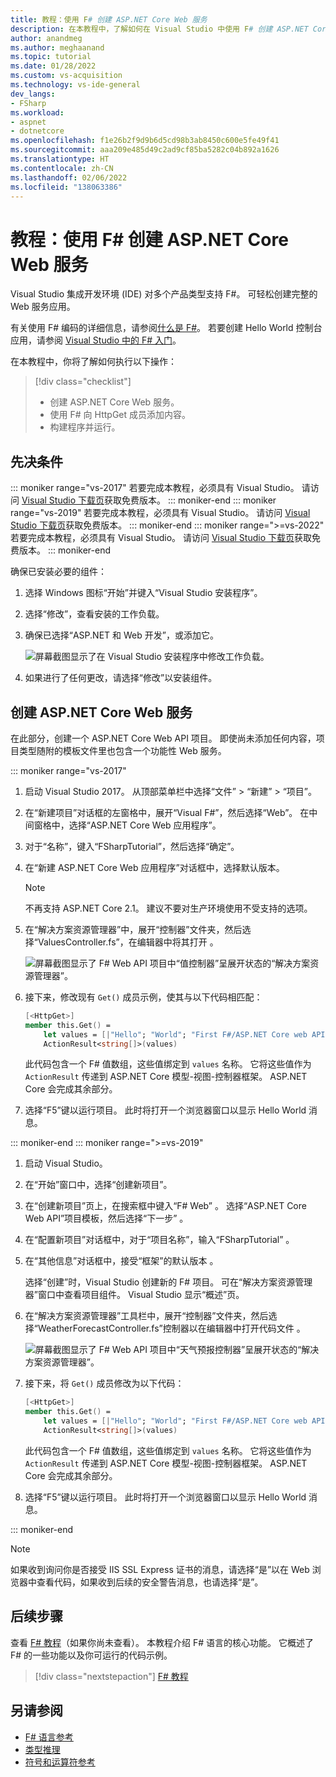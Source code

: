 ```yaml
---
title: 教程：使用 F# 创建 ASP.NET Core Web 服务
description: 在本教程中，了解如何在 Visual Studio 中使用 F# 创建 ASP.NET Core Web 服务。
author: anandmeg
ms.author: meghaanand
ms.topic: tutorial
ms.date: 01/28/2022
ms.custom: vs-acquisition
ms.technology: vs-ide-general
dev_langs:
- FSharp
ms.workload:
- aspnet
- dotnetcore
ms.openlocfilehash: f1e26b2f9d9b6d5cd98b3ab8450c600e5fe49f41
ms.sourcegitcommit: aaa209e485d49c2ad9cf85ba5282c04b892a1626
ms.translationtype: HT
ms.contentlocale: zh-CN
ms.lasthandoff: 02/06/2022
ms.locfileid: "138063386"
---
```

# <a name="tutorial-create-an-aspnet-core-web-service-in-f"></a>教程：使用 F# 创建 ASP.NET Core Web 服务

Visual Studio 集成开发环境 (IDE) 对多个产品类型支持 F#。
可轻松创建完整的 Web 服务应用。

有关使用 F# 编码的详细信息，请参阅[什么是 F#](/dotnet/fsharp/what-is-fsharp)。
若要创建 Hello World 控制台应用，请参阅 [Visual Studio 中的 F# 入门](/dotnet/fsharp/get-started/get-started-visual-studio)。

在本教程中，你将了解如何执行以下操作：

> [!div class="checklist"]
> - 创建 ASP.NET Core Web 服务。
> - 使用 F# 向 HttpGet 成员添加内容。
> - 构建程序并运行。

## <a name="prerequisites"></a>先决条件

::: moniker range="vs-2017"
若要完成本教程，必须具有 Visual Studio。
请访问 [Visual Studio 下载页](https://visualstudio.microsoft.com/vs/older-downloads/?utm_medium=microsoft&utm_source=docs.microsoft.com&utm_campaign=vs+2017+download)获取免费版本。
::: moniker-end
::: moniker range="vs-2019"
若要完成本教程，必须具有 Visual Studio。
请访问 [Visual Studio 下载页](https://visualstudio.microsoft.com/vs/)获取免费版本。
::: moniker-end
::: moniker range=">=vs-2022"
若要完成本教程，必须具有 Visual Studio。
请访问 [Visual Studio 下载页](https://visualstudio.microsoft.com/downloads)获取免费版本。
::: moniker-end

确保已安装必要的组件：

1. 选择 Windows 图标“开始”并键入“Visual Studio 安装程序”。
1. 选择“修改”，查看安装的工作负载。
1. 确保已选择“ASP.NET 和 Web 开发”，或添加它。

   ![屏幕截图显示了在 Visual Studio 安装程序中修改工作负载。](./media/tutorial-fsharp-web-app/modify-visual-studio-workload.png)

1. 如果进行了任何更改，请选择“修改”以安装组件。

## <a name="create-an-aspnet-core-web-service"></a>创建 ASP.NET Core Web 服务

在此部分，创建一个 ASP.NET Core Web API 项目。
即使尚未添加任何内容，项目类型随附的模板文件里也包含一个功能性 Web 服务。

::: moniker range="vs-2017"
1. 启动 Visual Studio 2017。 从顶部菜单栏中选择“文件” > “新建” > “项目”。

1. 在“新建项目”对话框的左窗格中，展开“Visual F#”，然后选择“Web”。 在中间窗格中，选择“ASP.NET Core Web 应用程序”。

1. 对于“名称”，键入“FSharpTutorial”，然后选择“确定”。

1. 在“新建 ASP.NET Core Web 应用程序”对话框中，选择默认版本。

   > [!NOTE]
   > 不再支持 ASP.NET Core 2.1。
   > 建议不要对生产环境使用不受支持的选项。

1. 在“解决方案资源管理器”中，展开“控制器”文件夹，然后选择“ValuesController.fs”，在编辑器中将其打开  。

   ![屏幕截图显示了 F# Web API 项目中“值控制器”呈展开状态的“解决方案资源管理器”。](./media/tutorial-fsharp-web-app/values-controller-fsharp-solution-explorer.png)

1. 接下来，修改现有 `Get()` 成员示例，使其与以下代码相匹配：

   ```fsharp
   [<HttpGet>]
   member this.Get() =
       let values = [|"Hello"; "World"; "First F#/ASP.NET Core web API!"|]
       ActionResult<string[]>(values)
   ```

   此代码包含一个 F# 值数组，这些值绑定到 `values` 名称。
   它将这些值作为 `ActionResult` 传递到 ASP.NET Core 模型-视图-控制器框架。
   ASP.NET Core 会完成其余部分。

1. 选择“F5”键以运行项目。
   此时将打开一个浏览器窗口以显示 Hello World 消息。

::: moniker-end
::: moniker range=">=vs-2019"
1. 启动 Visual Studio。

1. 在“开始”窗口中，选择“创建新项目”。

1. 在“创建新项目”页上，在搜索框中键入“F# Web” 。 选择“ASP.NET Core Web API”项目模板，然后选择“下一步” 。

1. 在“配置新项目”对话框中，对于“项目名称”，输入“FSharpTutorial” 。

1. 在“其他信息”对话框中，接受“框架”的默认版本 。

   选择“创建”时，Visual Studio 创建新的 F# 项目。 可在“解决方案资源管理器”窗口中查看项目组件。
   Visual Studio 显示“概述”页。

1. 在“解决方案资源管理器”工具栏中，展开“控制器”文件夹，然后选择“WeatherForecastController.fs”控制器以在编辑器中打开代码文件  。

   ![屏幕截图显示了 F# Web API 项目中“天气预报控制器”呈展开状态的“解决方案资源管理器”。](./media/tutorial-fsharp-web-app/forecast-controller-fsharp-solution-explorer.png)

1. 接下来，将 `Get()` 成员修改为以下代码：

   ```fsharp
   [<HttpGet>]
   member this.Get() =
       let values = [|"Hello"; "World"; "First F#/ASP.NET Core web API!"|]
       ActionResult<string[]>(values)
   ```

   此代码包含一个 F# 值数组，这些值绑定到 `values` 名称。
   它将这些值作为 `ActionResult` 传递到 ASP.NET Core 模型-视图-控制器框架。
   ASP.NET Core 会完成其余部分。

1. 选择“F5”键以运行项目。
   此时将打开一个浏览器窗口以显示 Hello World 消息。

::: moniker-end

> [!NOTE]
> 如果收到询问你是否接受 IIS SSL Express 证书的消息，请选择“是”以在 Web 浏览器中查看代码，如果收到后续的安全警告消息，也请选择“是”。

## <a name="next-steps"></a>后续步骤

查看 [F# 教程](/dotnet/fsharp/tour)（如果你尚未查看）。
本教程介绍 F# 语言的核心功能。
它概述了 F# 的一些功能以及你可运行的代码示例。

> [!div class="nextstepaction"]
> [F# 教程](/dotnet/fsharp/tour)

## <a name="see-also"></a>另请参阅

- [F# 语言参考](/dotnet/fsharp/language-reference/index)
- [类型推理](/dotnet/fsharp/language-reference/type-inference)
- [符号和运算符参考](/dotnet/fsharp/language-reference/symbol-and-operator-reference/index)
